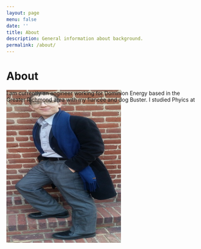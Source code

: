 ```yaml
---
layout: page
menu: false
date: ''
title: About
description: General information about background.
permalink: /about/
---
```


# About
<div style="position: relative;">
    <div style="position: absolute; z-index: -1; width: 100%; height: 100%;">
        <img class="img" src="/assets/img/cover.jpg" alt="Zach Vernon" width="300" height="400">
    </div>
</div>
    I am currently an engineer working for Dominion Energy based in the Greater Richmond area with my fiancée and dog Buster. I studied Phyics at